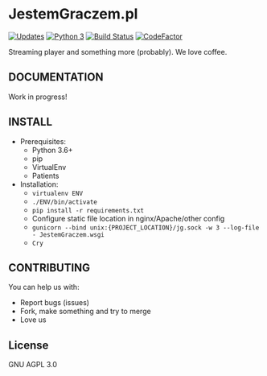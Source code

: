 # JestemGraczem.pl
[![Updates](https://pyup.io/repos/github/otlet/JestemGraczem.pl/shield.svg?token=bce824c2-2d11-467b-9aac-dd6ffd1c46db)](https://pyup.io/repos/github/otlet/JestemGraczem.pl/)
[![Python 3](https://pyup.io/repos/github/otlet/JestemGraczem.pl/python-3-shield.svg?token=bce824c2-2d11-467b-9aac-dd6ffd1c46db)](https://pyup.io/repos/github/otlet/JestemGraczem.pl/)
[![Build Status](https://img.shields.io/travis/otlet/JestemGraczem.pl/master.svg?branch=master)](https://travis-ci.org/otlet/JestemGraczem.pl)
[![CodeFactor](https://www.codefactor.io/repository/github/otlet/jestemgraczem.pl/badge)](https://www.codefactor.io/repository/github/otlet/jestemgraczem.pl)

Streaming player and something more (probably). We love coffee.

## DOCUMENTATION
Work in progress!

## INSTALL
* Prerequisites:
    * Python 3.6+
    * pip
    * VirtualEnv
    * Patients
* Installation:
    * `virtualenv ENV`
    * `./ENV/bin/activate`
    * `pip install -r requirements.txt`
    * Configure static file location in nginx/Apache/other config
    * `gunicorn --bind unix:{PROJECT_LOCATION}/jg.sock -w 3 --log-file - JestemGraczem.wsgi`
    * `Cry`
    
## CONTRIBUTING
You can help us with:
* Report bugs (issues)
* Fork, make something and try to merge
* Love us
    
## License
GNU AGPL 3.0
